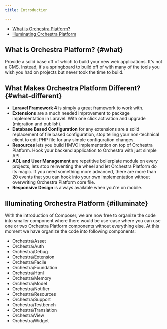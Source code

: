 ```yaml
---
title: Introduction

---
```


* [What is Orchestra Platform?](#what)
* [Illuminating Orchestra Platform](#illuminate)

## What is Orchestra Platform? {#what}

Provide a solid base off of which to build your new web applications. It's not a CMS. Instead, it's a springboard to build off of with many of the tools you wish you had on projects but never took the time to build.

## What Makes Orchestra Platform Different? {#what-different}

* **Laravel Framework 4** is simply a great framework to work with.
* **Extensions** are a much needed improvement to package implementation in Laravel. With one click activation and upgrade (migration and publish).
* **Database Based Configuration** for any extensions are a solid replacement of file based configuration, stop telling your non-technical client to edit PHP file for any simple configuration changes.
* **Resources** lets you build HMVC implementation on top of Orchestra Platform. Hook your backend application to Orchestra with just simple API.
* **ACL and User Management** are repetitive boilerplate module on every projects, lets stop reinventing the wheel and let Orchestra Platform do its magic. If you need something more advanced, there are more than 20 events that you can hook into your own implementation without overwriting Orchestra Platform core file.
* **Responsive Design** is always available when you're on mobile.

## Illuminating Orchestra Platform {#illuminate}

With the introduction of Composer, we are now free to organize the code into smaller component where there would be use-case where you can use one or two Orchestra Platform components without everything else. At this moment we have organize the code into following components:

* Orchestra\Asset
* Orchestra\Auth
* Orchestra\Debug
* Orchestra\Extension
* Orchestra\Facile
* Orchestra\Foundation
* Orchestra\Html
* Orchestra\Memory
* Orchestra\Model
* Orchestra\Notifier
* Orchestra\Resources
* Orchestra\Support
* Orchestra\Testbench
* Orchestra\Translation
* Orchestra\View
* Orchestra\Widget
